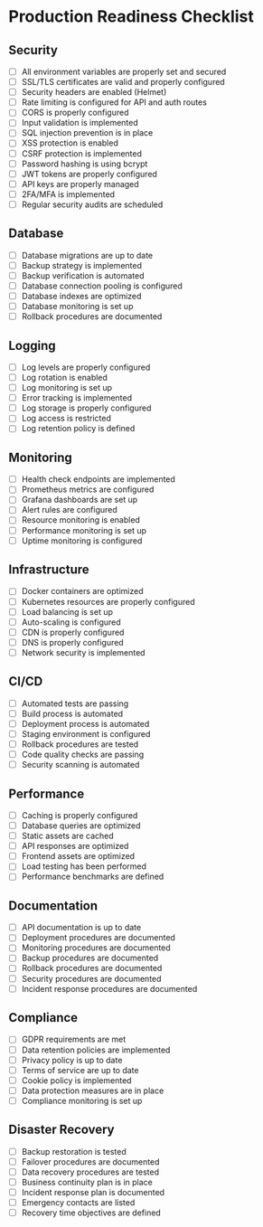 # Production Readiness Checklist

## Security
- [ ] All environment variables are properly set and secured
- [ ] SSL/TLS certificates are valid and properly configured
- [ ] Security headers are enabled (Helmet)
- [ ] Rate limiting is configured for API and auth routes
- [ ] CORS is properly configured
- [ ] Input validation is implemented
- [ ] SQL injection prevention is in place
- [ ] XSS protection is enabled
- [ ] CSRF protection is implemented
- [ ] Password hashing is using bcrypt
- [ ] JWT tokens are properly configured
- [ ] API keys are properly managed
- [ ] 2FA/MFA is implemented
- [ ] Regular security audits are scheduled

## Database
- [ ] Database migrations are up to date
- [ ] Backup strategy is implemented
- [ ] Backup verification is automated
- [ ] Database connection pooling is configured
- [ ] Database indexes are optimized
- [ ] Database monitoring is set up
- [ ] Rollback procedures are documented

## Logging
- [ ] Log levels are properly configured
- [ ] Log rotation is enabled
- [ ] Log monitoring is set up
- [ ] Error tracking is implemented
- [ ] Log storage is properly configured
- [ ] Log access is restricted
- [ ] Log retention policy is defined

## Monitoring
- [ ] Health check endpoints are implemented
- [ ] Prometheus metrics are configured
- [ ] Grafana dashboards are set up
- [ ] Alert rules are configured
- [ ] Resource monitoring is enabled
- [ ] Performance monitoring is set up
- [ ] Uptime monitoring is configured

## Infrastructure
- [ ] Docker containers are optimized
- [ ] Kubernetes resources are properly configured
- [ ] Load balancing is set up
- [ ] Auto-scaling is configured
- [ ] CDN is properly configured
- [ ] DNS is properly configured
- [ ] Network security is implemented

## CI/CD
- [ ] Automated tests are passing
- [ ] Build process is automated
- [ ] Deployment process is automated
- [ ] Staging environment is configured
- [ ] Rollback procedures are tested
- [ ] Code quality checks are passing
- [ ] Security scanning is automated

## Performance
- [ ] Caching is properly configured
- [ ] Database queries are optimized
- [ ] Static assets are cached
- [ ] API responses are optimized
- [ ] Frontend assets are optimized
- [ ] Load testing has been performed
- [ ] Performance benchmarks are defined

## Documentation
- [ ] API documentation is up to date
- [ ] Deployment procedures are documented
- [ ] Monitoring procedures are documented
- [ ] Backup procedures are documented
- [ ] Rollback procedures are documented
- [ ] Security procedures are documented
- [ ] Incident response procedures are documented

## Compliance
- [ ] GDPR requirements are met
- [ ] Data retention policies are implemented
- [ ] Privacy policy is up to date
- [ ] Terms of service are up to date
- [ ] Cookie policy is implemented
- [ ] Data protection measures are in place
- [ ] Compliance monitoring is set up

## Disaster Recovery
- [ ] Backup restoration is tested
- [ ] Failover procedures are documented
- [ ] Data recovery procedures are tested
- [ ] Business continuity plan is in place
- [ ] Incident response plan is documented
- [ ] Emergency contacts are listed
- [ ] Recovery time objectives are defined
